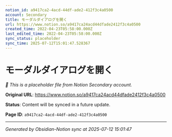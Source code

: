```yaml
---
notion_id: a9417ca2-4acd-44df-ade2-412f3c4a0500
account: Secondary
title: モーダルダイアログを開く
url: https://www.notion.so/a9417ca24acd44dfade2412f3c4a0500
created_time: 2022-04-23T05:58:00.000Z
last_edited_time: 2022-04-23T05:58:00.000Z
sync_status: placeholder
sync_time: 2025-07-12T15:01:47.528367
---
```


# モーダルダイアログを開く

*🔄 This is a placeholder file from Notion Secondary account.*

**Original URL**: https://www.notion.so/a9417ca24acd44dfade2412f3c4a0500

**Status**: Content will be synced in a future update.

**Page ID**: `a9417ca2-4acd-44df-ade2-412f3c4a0500`

---

*Generated by Obsidian-Notion sync at 2025-07-12 15:01:47*
